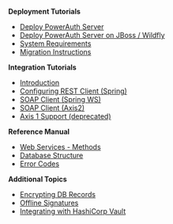 **Deployment Tutorials**

- [Deploy PowerAuth Server](./Deploying-PowerAuth-Server.md)
- [Deploy PowerAuth Server on JBoss / Wildfly](./Deploying-Wildfly.md)
- [System Requirements](./System-Requirements.md)
- [Migration Instructions](./Migration-Instructions.md)

**Integration Tutorials**

- [Introduction](WebServices-Client.md)
- [Configuring REST Client (Spring)](./Configuring-REST-Client-for-Spring.md)
- [SOAP Client (Spring WS)](./Configuring-SOAP-Client-for-Spring.md)
- [SOAP Client (Axis2)](./Configuring-SOAP-Client-for-Axis2.md)
- [Axis 1 Support (deprecated)](./Axis-1-Support-Deprecated.md)

**Reference Manual**

- [Web Services - Methods](WebServices-Methods.md)
- [Database Structure](./Database-Structure.md)
- [Error Codes](./Server-Error-Codes.md)

**Additional Topics**

- [Encrypting DB Records](./Encrypting-Records-in-Database.md)
- [Offline Signatures](./Offline-Signatures.md)
- [Integrating with HashiCorp Vault](./Using-HashiCorp-Vault.md)